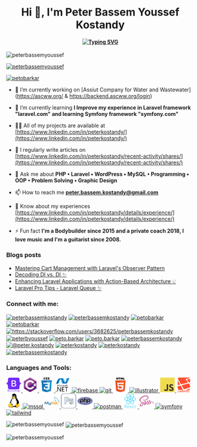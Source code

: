 <h1 align="center">Hi 👋, I'm Peter Bassem Youssef Kostandy</h1>
<!--<h3 align="center">A Senior Full-Stack Developer & Graphic Designer from Egypt</h3>-->
<h4 align="center">
  <a href="https://peterbassemyoussef.github.io/markdown-cv/">
    <img src="https://readme-typing-svg.demolab.com?font=Fira+Code&weight=500&pause=1000&center=true&vCenter=true&width=700&height=25&lines=Senior+Full-Stack+Developer+%7C+Graphic+Designer" alt="Typing SVG" />
  </a>
</h4>

<p align="left"> <img src="https://komarev.com/ghpvc/?username=peterbassemyoussef&label=Profile%20views&color=0e75b6&style=flat" alt="peterbassemyoussef" /> </p>

<p align="left"> <a href="https://github.com/ryo-ma/github-profile-trophy"><img src="https://github-profile-trophy.vercel.app/?username=peterbassemyoussef" alt="peterbassemyoussef" /></a> </p>

<p align="left"> <a href="https://twitter.com/petobarkar" target="blank"><img src="https://img.shields.io/twitter/follow/petobarkar?logo=twitter&style=for-the-badge" alt="petobarkar" /></a> </p>

- 🔭 I’m currently working on [Assiut Company for Water and Wastewater](https://ascww.org/ & https://backend.ascww.org/login)

- 🌱 I’m currently learning **I Improve my experience in Laravel framework "laravel.com" and learning Symfony framework "symfony.com"**

- 👨‍💻 All of my projects are available at [https://www.linkedin.com/in/peterkostandy/](https://www.linkedin.com/in/peterkostandy/)

- 📝 I regularly write articles on [https://www.linkedin.com/in/peterkostandy/recent-activity/shares/](https://www.linkedin.com/in/peterkostandy/recent-activity/shares/)

- 💬 Ask me about **PHP • Laravel • WordPress • MySQL • Programming • OOP • Problem Solving • Graphic Design**

- 📫 How to reach me **peter.bassem.kostandy@gmail.com**

- 📄 Know about my experiences [https://www.linkedin.com/in/peterkostandy/details/experience/](https://www.linkedin.com/in/peterkostandy/details/experience/)

- ⚡ Fun fact **I'm a Bodybuilder since 2015 and a private coach 2018, I love music and I'm a guitarist since 2008.**

### Blogs posts
<!-- BLOG-POST-LIST:START -->
- [Mastering Cart Management with Laravel&#39;s Observer Pattern](https://dev.to/peterkostandy/mastering-cart-management-with-laravels-observer-pattern-1dod)
- [Decoding DI vs. DI ✨](https://dev.to/peterkostandy/di-vs-di-39d9)
- [Enhancing Laravel Applications with Action-Based Architecture 💡](https://dev.to/peterkostandy/enhancing-laravel-applications-with-action-based-architecture-b2e)
- [Laravel Pro Tips - Laravel Queue ✨](https://dev.to/peterkostandy/laravel-pro-tips-laravel-queue-2bcp)
<!-- BLOG-POST-LIST:END -->

<h3 align="left">Connect with me:</h3>
<p align="left">
<a href="https://codepen.io/peterbassemkostandy" target="blank"><img align="center" src="https://raw.githubusercontent.com/rahuldkjain/github-profile-readme-generator/master/src/images/icons/Social/codepen.svg" alt="peterbassemkostandy" height="30" width="40" /></a>
<a href="https://dev.to/peterbassemkostandy" target="blank"><img align="center" src="https://raw.githubusercontent.com/rahuldkjain/github-profile-readme-generator/master/src/images/icons/Social/devto.svg" alt="peterbassemkostandy" height="30" width="40" /></a>
<a href="https://twitter.com/petobarkar" target="blank"><img align="center" src="https://raw.githubusercontent.com/rahuldkjain/github-profile-readme-generator/master/src/images/icons/Social/twitter.svg" alt="petobarkar" height="30" width="40" /></a>
<a href="https://linkedin.com/in/peterkostandy" target="blank"><img align="center" src="https://raw.githubusercontent.com/rahuldkjain/github-profile-readme-generator/master/src/images/icons/Social/linked-in-alt.svg" alt="petobarkar" height="30" width="40" /></a>
<a href="https://stackoverflow.com/users/https://stackoverflow.com/users/3682625/peterbassemkostandy" target="blank"><img align="center" src="https://raw.githubusercontent.com/rahuldkjain/github-profile-readme-generator/master/src/images/icons/Social/stack-overflow.svg" alt="https://stackoverflow.com/users/3682625/peterbassemkostandy" height="30" width="40" /></a>
<a href="https://kaggle.com/peterbyoussef" target="blank"><img align="center" src="https://raw.githubusercontent.com/rahuldkjain/github-profile-readme-generator/master/src/images/icons/Social/kaggle.svg" alt="peterbyoussef" height="30" width="40" /></a>
<a href="https://fb.com/peto.barkar" target="blank"><img align="center" src="https://raw.githubusercontent.com/rahuldkjain/github-profile-readme-generator/master/src/images/icons/Social/facebook.svg" alt="peto.barkar" height="30" width="40" /></a>
<a href="https://instagram.com/peto.barkar" target="blank"><img align="center" src="https://raw.githubusercontent.com/rahuldkjain/github-profile-readme-generator/master/src/images/icons/Social/instagram.svg" alt="peto.barkar" height="30" width="40" /></a>
<a href="https://www.behance.net/peterbassemkostandy" target="blank"><img align="center" src="https://raw.githubusercontent.com/rahuldkjain/github-profile-readme-generator/master/src/images/icons/Social/behance.svg" alt="peterbassemkostandy" height="30" width="40" /></a>
<a href="https://www.youtube.com/@peter.kostandy" target="blank"><img align="center" src="https://raw.githubusercontent.com/rahuldkjain/github-profile-readme-generator/master/src/images/icons/Social/youtube.svg" alt="@peter.kostandy" height="30" width="40" /></a>
<a href="https://www.codechef.com/users/peterkostandy" target="blank"><img align="center" src="https://cdn.jsdelivr.net/npm/simple-icons@3.1.0/icons/codechef.svg" alt="peterkostandy" height="30" width="40" /></a>
<a href="https://www.hackerrank.com/peterkostandy" target="blank"><img align="center" src="https://raw.githubusercontent.com/rahuldkjain/github-profile-readme-generator/master/src/images/icons/Social/hackerrank.svg" alt="peterkostandy" height="30" width="40" /></a>
<a href="https://codeforces.com/profile/peterbassemkostandy" target="blank"><img align="center" src="https://raw.githubusercontent.com/rahuldkjain/github-profile-readme-generator/master/src/images/icons/Social/codeforces.svg" alt="peterbassemkostandy" height="30" width="40" /></a>
</p>

<h3 align="left">Languages and Tools:</h3>
<p align="left"> <a href="https://getbootstrap.com" target="_blank" rel="noreferrer"> <img src="https://raw.githubusercontent.com/devicons/devicon/master/icons/bootstrap/bootstrap-plain-wordmark.svg" alt="bootstrap" width="40" height="40"/> </a> <a href="https://www.w3schools.com/cs/" target="_blank" rel="noreferrer"> <img src="https://raw.githubusercontent.com/devicons/devicon/master/icons/csharp/csharp-original.svg" alt="csharp" width="40" height="40"/> </a> <a href="https://www.w3schools.com/css/" target="_blank" rel="noreferrer"> <img src="https://raw.githubusercontent.com/devicons/devicon/master/icons/css3/css3-original-wordmark.svg" alt="css3" width="40" height="40"/> </a> <a href="https://dotnet.microsoft.com/" target="_blank" rel="noreferrer"> <img src="https://raw.githubusercontent.com/devicons/devicon/master/icons/dot-net/dot-net-original-wordmark.svg" alt="dotnet" width="40" height="40"/> </a> <a href="https://firebase.google.com/" target="_blank" rel="noreferrer"> <img src="https://www.vectorlogo.zone/logos/firebase/firebase-icon.svg" alt="firebase" width="40" height="40"/> </a> <a href="https://git-scm.com/" target="_blank" rel="noreferrer"> <img src="https://www.vectorlogo.zone/logos/git-scm/git-scm-icon.svg" alt="git" width="40" height="40"/> </a> <a href="https://www.w3.org/html/" target="_blank" rel="noreferrer"> <img src="https://raw.githubusercontent.com/devicons/devicon/master/icons/html5/html5-original-wordmark.svg" alt="html5" width="40" height="40"/> </a> <a href="https://www.adobe.com/in/products/illustrator.html" target="_blank" rel="noreferrer"> <img src="https://www.vectorlogo.zone/logos/adobe_illustrator/adobe_illustrator-icon.svg" alt="illustrator" width="40" height="40"/> </a> <a href="https://developer.mozilla.org/en-US/docs/Web/JavaScript" target="_blank" rel="noreferrer"> <img src="https://raw.githubusercontent.com/devicons/devicon/master/icons/javascript/javascript-original.svg" alt="javascript" width="40" height="40"/> </a> <a href="https://laravel.com/" target="_blank" rel="noreferrer"> <img src="https://raw.githubusercontent.com/devicons/devicon/master/icons/laravel/laravel-plain-wordmark.svg" alt="laravel" width="40" height="40"/> </a> <a href="https://www.linux.org/" target="_blank" rel="noreferrer"> <img src="https://raw.githubusercontent.com/devicons/devicon/master/icons/linux/linux-original.svg" alt="linux" width="40" height="40"/> </a> <a href="https://www.microsoft.com/en-us/sql-server" target="_blank" rel="noreferrer"> <img src="https://www.svgrepo.com/show/303229/microsoft-sql-server-logo.svg" alt="mssql" width="40" height="40"/> </a> <a href="https://www.mysql.com/" target="_blank" rel="noreferrer"> <img src="https://raw.githubusercontent.com/devicons/devicon/master/icons/mysql/mysql-original-wordmark.svg" alt="mysql" width="40" height="40"/> </a> <a href="https://www.photoshop.com/en" target="_blank" rel="noreferrer"> <img src="https://raw.githubusercontent.com/devicons/devicon/master/icons/photoshop/photoshop-line.svg" alt="photoshop" width="40" height="40"/> </a> <a href="https://www.php.net" target="_blank" rel="noreferrer"> <img src="https://raw.githubusercontent.com/devicons/devicon/master/icons/php/php-original.svg" alt="php" width="40" height="40"/> </a> <a href="https://postman.com" target="_blank" rel="noreferrer"> <img src="https://www.vectorlogo.zone/logos/getpostman/getpostman-icon.svg" alt="postman" width="40" height="40"/> </a> <a href="https://reactjs.org/" target="_blank" rel="noreferrer"> <img src="https://raw.githubusercontent.com/devicons/devicon/master/icons/react/react-original-wordmark.svg" alt="react" width="40" height="40"/> </a> <a href="https://sass-lang.com" target="_blank" rel="noreferrer"> <img src="https://raw.githubusercontent.com/devicons/devicon/master/icons/sass/sass-original.svg" alt="sass" width="40" height="40"/> </a> <a href="https://symfony.com" target="_blank" rel="noreferrer"> <img src="https://symfony.com/logos/symfony_black_03.svg" alt="symfony" width="40" height="40"/> </a> <a href="https://tailwindcss.com/" target="_blank" rel="noreferrer"> <img src="https://www.vectorlogo.zone/logos/tailwindcss/tailwindcss-icon.svg" alt="tailwind" width="40" height="40"/> </a> </p>

<p><img align="left" src="https://github-readme-stats.vercel.app/api/top-langs?username=peterbassemyoussef&show_icons=true&locale=en&layout=compact" alt="peterbassemyoussef" /></p>

<p>&nbsp;<img align="center" src="https://github-readme-stats.vercel.app/api?username=peterbassemyoussef&show_icons=true&locale=en" alt="peterbassemyoussef" /></p>

<p><img align="center" src="https://github-readme-streak-stats.herokuapp.com/?user=peterbassemyoussef&" alt="peterbassemyoussef" /></p>

